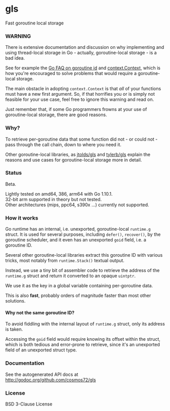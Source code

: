 gls
===

Fast goroutine local storage

### WARNING ###

There is extensive documentation and discussion on why implementing and using
thread-local storage in Go - actually, goroutine-local storage - is a bad idea.

See for example the [Go FAQ on goroutine id](https://golang.org/doc/faq#no_goroutine_id)
and [context.Context](https://blog.golang.org/context), which is how you're encouraged
to solve problems that would require a goroutine-local storage.

The main obstacle in adopting `context.Context` is that *all* of your functions
must have a new first argument. So, if that horrifies you or is simply not feasible
for your use case, feel free to ignore this warning and read on.

Just remember that, if some Go programmers frowns at your use of goroutine-local
storage, there are good reasons.

### Why? ###

To retrieve per-goroutine data that some function did not - or could not -
pass through the call chain, down to where you need it.

Other goroutine-local libraries, as [jtolds/gls](https://github.com/jtolds/gls)
and [tylerb/gls](https://github.com/tylerb/gls) explain the reasons
and use cases for goroutine-local storage more in detail.

### Status ###

Beta.

Lightly tested on amd64, 386, arm64 with Go 1.10.1.  
32-bit arm supported in theory but not tested.  
Other architectures (mips, ppc64, s390x ...) currently not supported.

### How it works ###

Go runtime has an internal, i.e. unexported, goroutine-local `runtime.g` struct.
It is used for several purposes, including `defer()`, `recover()`,
by the goroutine scheduler, and it even has an unexported `goid` field,
i.e. a goroutine ID.

Several other goroutine-local libraries extract this goroutine ID
with various tricks, most notably from `runtime.Stack()` textual output.

Instead, we use a tiny bit of assembler code to retrieve the address
of the `runtime.g` struct and return it converted to an opaque `uintptr`.

We use it as the key in a global variable containing per-goroutine data.

This is also **fast**, probably orders of magnitude faster than most other solutions.

#### Why not the same goroutine ID? ####

To avoid fiddling with the internal layout of `runtime.g` struct,
only its address is taken.

Accessing the `goid` field would require knowing its offset within the struct,
which is both tedious and error-prone to retrieve, since it's an unexported
field of an unexported struct type.

### Documentation ###

See the autogenerated API docs at http://godoc.org/github.com/cosmos72/gls

### License ###

BSD 3-Clause License

